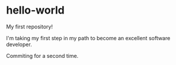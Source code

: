 # hello-world
My first repository!

I'm taking my first step in my path to become an excellent 
software developer.

Commiting for a second time.
